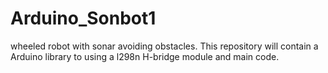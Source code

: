 # Arduino_Sonbot1
wheeled robot with sonar avoiding obstacles.
This repository will contain a Arduino library to using a l298n H-bridge module and main code.
